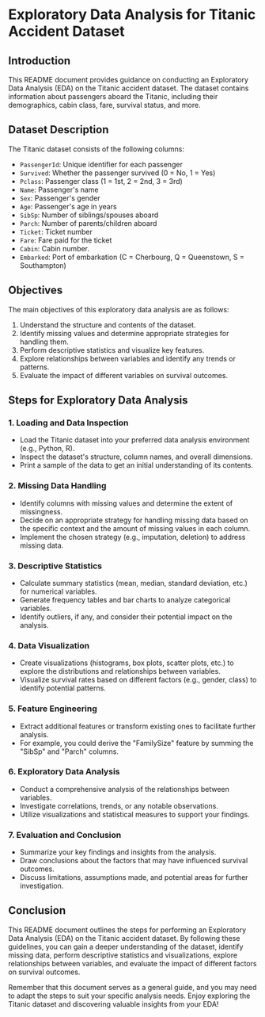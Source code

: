 # Exploratory Data Analysis for Titanic Accident Dataset   
          
## Introduction    
This README document provides guidance on conducting an Exploratory Data Analysis (EDA) on the Titanic accident dataset. The dataset contains information about passengers aboard the Titanic, including their demographics, cabin class, fare, survival status, and more.
      
## Dataset Description        
The Titanic dataset consists of the following columns:
- `PassengerId`: Unique identifier for each passenger
- `Survived`: Whether the passenger survived (0 = No, 1 = Yes)
- `Pclass`: Passenger class (1 = 1st, 2 = 2nd, 3 = 3rd)         
- `Name`: Passenger's name   
- `Sex`: Passenger's gender      
- `Age`: Passenger's age in years
- `SibSp`: Number of siblings/spouses aboard
- `Parch`: Number of parents/children aboard
- `Ticket`: Ticket number
- `Fare`: Fare paid for the ticket           
- `Cabin`: Cabin number. 
- `Embarked`: Port of embarkation (C = Cherbourg, Q = Queenstown, S = Southampton)
  
## Objectives      
The main objectives of this exploratory data analysis are as follows:
1. Understand the structure and contents of the dataset.
2. Identify missing values and determine appropriate strategies for handling them.
3. Perform descriptive statistics and visualize key features.
4. Explore relationships between variables and identify any trends or patterns.
5. Evaluate the impact of different variables on survival outcomes.

## Steps for Exploratory Data Analysis

### 1. Loading and Data Inspection
- Load the Titanic dataset into your preferred data analysis environment (e.g., Python, R).
- Inspect the dataset's structure, column names, and overall dimensions.
- Print a sample of the data to get an initial understanding of its contents.

### 2. Missing Data Handling
- Identify columns with missing values and determine the extent of missingness.
- Decide on an appropriate strategy for handling missing data based on the specific context and the amount of missing values in each column.
- Implement the chosen strategy (e.g., imputation, deletion) to address missing data.

### 3. Descriptive Statistics
- Calculate summary statistics (mean, median, standard deviation, etc.) for numerical variables.
- Generate frequency tables and bar charts to analyze categorical variables.
- Identify outliers, if any, and consider their potential impact on the analysis.

### 4. Data Visualization
- Create visualizations (histograms, box plots, scatter plots, etc.) to explore the distributions and relationships between variables.
- Visualize survival rates based on different factors (e.g., gender, class) to identify potential patterns.

### 5. Feature Engineering
- Extract additional features or transform existing ones to facilitate further analysis.
- For example, you could derive the "FamilySize" feature by summing the "SibSp" and "Parch" columns.

### 6. Exploratory Data Analysis
- Conduct a comprehensive analysis of the relationships between variables.
- Investigate correlations, trends, or any notable observations.
- Utilize visualizations and statistical measures to support your findings.

### 7. Evaluation and Conclusion
- Summarize your key findings and insights from the analysis.
- Draw conclusions about the factors that may have influenced survival outcomes.
- Discuss limitations, assumptions made, and potential areas for further investigation.

## Conclusion
This README document outlines the steps for performing an Exploratory Data Analysis (EDA) on the Titanic accident dataset. By following these guidelines, you can gain a deeper understanding of the dataset, identify missing data, perform descriptive statistics and visualizations, explore relationships between variables, and evaluate the impact of different factors on survival outcomes.

Remember that this document serves as a general guide, and you may need to adapt the steps to suit your specific analysis needs. Enjoy exploring the Titanic dataset and discovering valuable insights from your EDA!
